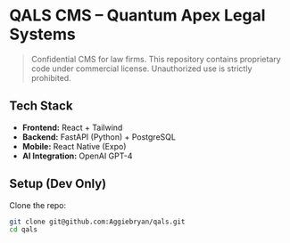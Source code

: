 # QALS CMS – Quantum Apex Legal Systems

> Confidential CMS for law firms. This repository contains proprietary code under commercial license. Unauthorized use is strictly prohibited.

## Tech Stack

- **Frontend:** React + Tailwind
- **Backend:** FastAPI (Python) + PostgreSQL
- **Mobile:** React Native (Expo)
- **AI Integration:** OpenAI GPT-4

## Setup (Dev Only)

Clone the repo:

```bash
git clone git@github.com:Aggiebryan/qals.git
cd qals
